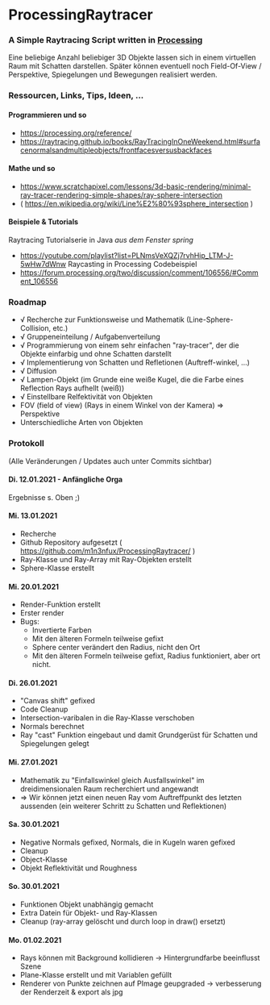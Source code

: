 # ProcessingRaytracer
### A Simple Raytracing Script written in [Processing](https://processing.org)

Eine beliebige Anzahl beliebiger 3D Objekte lassen sich in einem virtuellen Raum mit Schatten darstellen.
Später können eventuell noch Field-Of-View / Perspektive, Spiegelungen und Bewegungen realisiert werden.

### Ressourcen, Links, Tips, Ideen, ...
#### Programmieren und so
- https://processing.org/reference/
- https://raytracing.github.io/books/RayTracingInOneWeekend.html#surfacenormalsandmultipleobjects/frontfacesversusbackfaces

#### Mathe und so
- https://www.scratchapixel.com/lessons/3d-basic-rendering/minimal-ray-tracer-rendering-simple-shapes/ray-sphere-intersection
- ( https://en.wikipedia.org/wiki/Line%E2%80%93sphere_intersection )

#### Beispiele & Tutorials
Raytracing Tutorialserie in Java *aus dem Fenster spring*
- https://youtube.com/playlist?list=PLNmsVeXQZj7rvhHip_LTM-J-5wHw7dWnw 
Raycasting in Processing Codebeispiel 
- https://forum.processing.org/two/discussion/comment/106556/#Comment_106556



### Roadmap
- √ Recherche zur Funktionsweise und Mathematik (Line-Sphere-Collision, etc.) 
- √ Gruppeneinteilung / Aufgabenverteilung
- √ Programmierung von einem sehr einfachen "ray-tracer", der die Objekte einfarbig und ohne Schatten darstellt
- √ Implementierung von Schatten und Refletionen (Auftreff-winkel, ...)
- √ Diffusion
- √ Lampen-Objekt (im Grunde eine weiße Kugel, die die Farbe eines Reflection Rays aufhellt (weiß))
- √ Einstellbare Relfektivität von Objekten
- FOV (field of view) (Rays in einem Winkel von der Kamera) => Perspektive
- Unterschiedliche Arten von Objekten



### Protokoll
(Alle Veränderungen / Updates auch unter Commits sichtbar)
#### Di. 12.01.2021 - Anfängliche Orga
Ergebnisse s. Oben ;)

#### Mi. 13.01.2021 
- Recherche
- Github Repository aufgesetzt ( https://github.com/m1n3nfux/ProcessingRaytracer/ )
- Ray-Klasse und Ray-Array mit Ray-Objekten erstellt
- Sphere-Klasse erstellt

#### Mi. 20.01.2021
- Render-Funktion erstellt
- Erster render
- Bugs:
  * Invertierte Farben
  * Mit den älteren Formeln teilweise gefixt
  * Sphere center verändert den Radius, nicht den Ort
  * Mit den älteren Formeln teilweise gefixt, Radius funktioniert, aber ort nicht.  

#### Di. 26.01.2021
- "Canvas shift" gefixed
- Code Cleanup
- Intersection-varibalen in die Ray-Klasse verschoben
- Normals berechnet
- Ray "cast" Funktion eingebaut und damit Grundgerüst für Schatten und Spiegelungen gelegt

#### Mi. 27.01.2021
- Mathematik zu "Einfallswinkel gleich Ausfallswinkel" im dreidimensionalen Raum recherchiert und angewandt
- => Wir können jetzt einen neuen Ray vom Auftreffpunkt des letzten aussenden (ein weiterer Schritt zu Schatten und Reflektionen)

#### Sa. 30.01.2021
- Negative Normals gefixed, Normals, die in Kugeln waren gefixed
- Cleanup
- Object-Klasse
- Objekt Reflektivität und Roughness

#### So. 30.01.2021
- Funktionen Objekt unabhängig gemacht
- Extra Datein für Objekt- und Ray-Klassen
- Cleanup (ray-array gelöscht und durch loop in draw() ersetzt)

#### Mo. 01.02.2021
- Rays können mit Background kollidieren -> Hintergrundfarbe beeinflusst Szene
- Plane-Klasse erstellt und mit Variablen gefüllt
- Renderer von Punkte zeichnen auf PImage geupgraded -> verbesserung der Renderzeit & export als jpg
